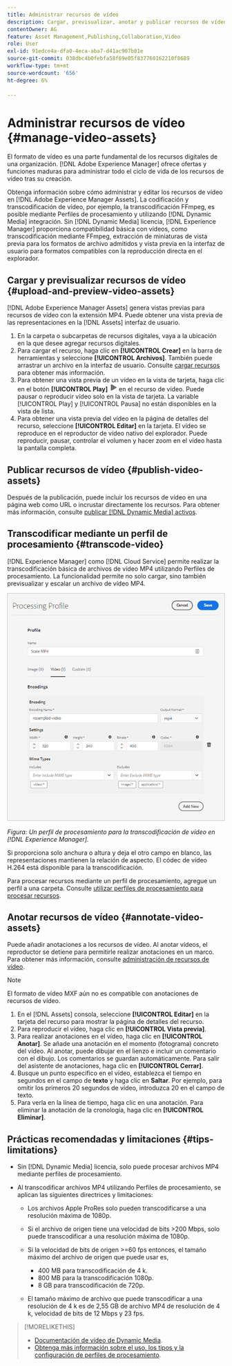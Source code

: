 ```yaml
---
title: Administrar recursos de vídeo
description: Cargar, previsualizar, anotar y publicar recursos de vídeo en [!DNL Adobe Experience Manager].
contentOwner: AG
feature: Asset Management,Publishing,Collaboration,Video
role: User
exl-id: 91edce4a-dfa0-4eca-aba7-d41ac907b81e
source-git-commit: 038dbc4b0febfa58f69e05f837760162210f8689
workflow-type: tm+mt
source-wordcount: '656'
ht-degree: 6%

---
```


# Administrar recursos de vídeo {#manage-video-assets}

El formato de vídeo es una parte fundamental de los recursos digitales de una organización. [!DNL Adobe Experience Manager] ofrece ofertas y funciones maduras para administrar todo el ciclo de vida de los recursos de vídeo tras su creación.

Obtenga información sobre cómo administrar y editar los recursos de vídeo en [!DNL Adobe Experience Manager Assets]. La codificación y transcodificación de vídeo, por ejemplo, la transcodificación FFmpeg, es posible mediante Perfiles de procesamiento y utilizando [!DNL Dynamic Media] integración. Sin [!DNL Dynamic Media] licencia, [!DNL Experience Manager] proporciona compatibilidad básica con vídeos, como transcodificación mediante FFmpeg, extracción de miniaturas de vista previa para los formatos de archivo admitidos y vista previa en la interfaz de usuario para formatos compatibles con la reproducción directa en el explorador.

## Cargar y previsualizar recursos de vídeo {#upload-and-preview-video-assets}

[!DNL Adobe Experience Manager Assets] genera vistas previas para recursos de vídeo con la extensión MP4. Puede obtener una vista previa de las representaciones en la [!DNL Assets] interfaz de usuario.

1. En la carpeta o subcarpetas de recursos digitales, vaya a la ubicación en la que desee agregar recursos digitales.
1. Para cargar el recurso, haga clic en **[!UICONTROL Crear]** en la barra de herramientas y seleccione **[!UICONTROL Archivos]**. También puede arrastrar un archivo en la interfaz de usuario. Consulte [cargar recursos](manage-digital-assets.md#uploading-assets) para obtener más información.
1. Para obtener una vista previa de un vídeo en la vista de tarjeta, haga clic en el botón **[!UICONTROL Play]** ![opción play](assets/do-not-localize/play.png) en el recurso de vídeo. Puede pausar o reproducir vídeo solo en la vista de tarjeta. La variable [!UICONTROL Play] y [!UICONTROL Pausa] no están disponibles en la vista de lista.
1. Para obtener una vista previa del vídeo en la página de detalles del recurso, seleccione **[!UICONTROL Editar]** en la tarjeta. El vídeo se reproduce en el reproductor de vídeo nativo del explorador. Puede reproducir, pausar, controlar el volumen y hacer zoom en el vídeo hasta la pantalla completa.

## Publicar recursos de vídeo {#publish-video-assets}

Después de la publicación, puede incluir los recursos de vídeo en una página web como URL o incrustar directamente los recursos. Para obtener más información, consulte [publicar [!DNL Dynamic Media] activos](/help/assets/dynamic-media/publishing-dynamicmedia-assets.md).

## Transcodificar mediante un perfil de procesamiento {#transcode-video}

[!DNL Experience Manager] como [!DNL Cloud Service] permite realizar la transcodificación básica de archivos de vídeo MP4 utilizando Perfiles de procesamiento. La funcionalidad permite no solo cargar, sino también previsualizar y escalar un archivo de vídeo MP4.

![Crear perfil de procesamiento para la transcodificación de vídeo en [!DNL Experience Manager]](assets/video-processing-profile-for-mp4.png)

*Figura: Un perfil de procesamiento para la transcodificación de vídeo en [!DNL Experience Manager].*

Si proporciona solo anchura o altura y deja el otro campo en blanco, las representaciones mantienen la relación de aspecto. El códec de vídeo H.264 está disponible para la transcodificación.

Para procesar recursos mediante un perfil de procesamiento, agregue un perfil a una carpeta. Consulte [utilizar perfiles de procesamiento para procesar recursos](/help/assets/asset-microservices-configure-and-use.md#use-profiles).

## Anotar recursos de vídeo {#annotate-video-assets}

Puede añadir anotaciones a los recursos de vídeo. Al anotar vídeos, el reproductor se detiene para permitirle realizar anotaciones en un marco. Para obtener más información, consulte [administración de recursos de vídeo](manage-video-assets.md).

>[!NOTE]
>
>El formato de vídeo MXF aún no es compatible con anotaciones de recursos de vídeo.

1. En el [!DNL Assets] consola, seleccione **[!UICONTROL Editar]** en la tarjeta del recurso para mostrar la página de detalles del recurso.
1. Para reproducir el vídeo, haga clic en **[!UICONTROL Vista previa]**.
1. Para realizar anotaciones en el vídeo, haga clic en **[!UICONTROL Anotar]**. Se añade una anotación en el momento (fotograma) concreto del vídeo. Al anotar, puede dibujar en el lienzo e incluir un comentario con el dibujo. Los comentarios se guardan automáticamente. Para salir del asistente de anotaciones, haga clic en **[!UICONTROL Cerrar]**.
1. Busque un punto específico en el vídeo, establezca el tiempo en segundos en el campo de **texto** y haga clic en **Saltar**. Por ejemplo, para omitir los primeros 20 segundos de vídeo, introduzca 20 en el campo de texto.
1. Para verla en la línea de tiempo, haga clic en una anotación. Para eliminar la anotación de la cronología, haga clic en **[!UICONTROL Eliminar]**.

## Prácticas recomendadas y limitaciones {#tips-limitations}

* Sin [!DNL Dynamic Media] licencia, solo puede procesar archivos MP4 mediante perfiles de procesamiento.
* Al transcodificar archivos MP4 utilizando Perfiles de procesamiento, se aplican las siguientes directrices y limitaciones:

   * Los archivos Apple ProRes solo pueden transcodificarse a una resolución máxima de 1080p.
   * Si el archivo de origen tiene una velocidad de bits >200 Mbps, solo puede transcodificar a una resolución máxima de 1080p.
   * Si la velocidad de bits de origen >=60 fps entonces, el tamaño máximo del archivo de origen que puede usar es,

      * 400 MB para transcodificación de 4 k.
      * 800 MB para la transcodificación 1080p.
      * 8 GB para transcodificación de 720p.
   * El tamaño máximo de archivo que puede transcodificar a una resolución de 4 k es de 2,55 GB de archivo MP4 de resolución de 4 k, velocidad de bits de 12 Mbps y 23 fps.


>[!MORELIKETHIS]
>
>* [Documentación de vídeo de Dynamic Media](/help/assets/dynamic-media/video.md).
>* [Obtenga más información sobre el uso, los tipos y la configuración de perfiles de procesamiento](/help/assets/asset-microservices-configure-and-use.md).

